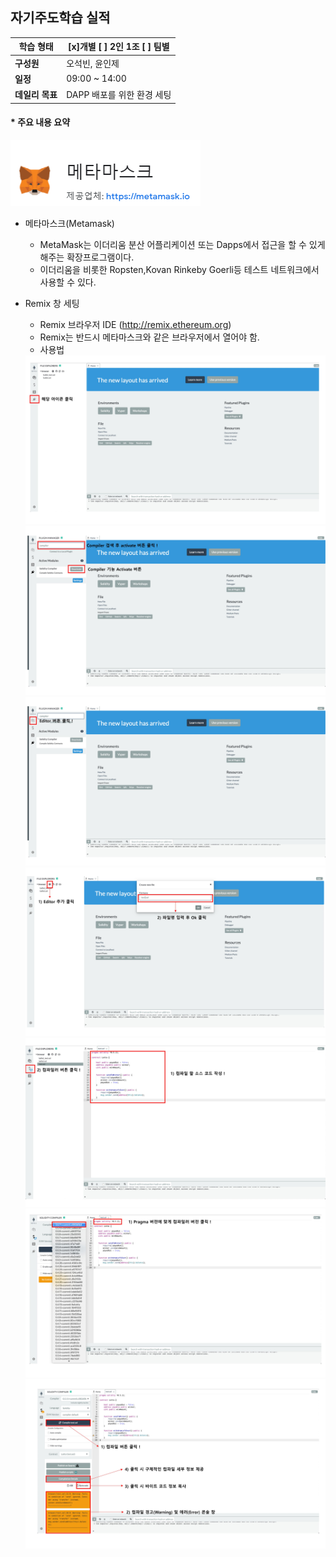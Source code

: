 ## 자기주도학습 실적


| **학습 형태** | [x]개별 [ ] 2인 1조 [ ] 팀별 |
| ------------- | -------------------------- |
| **구성원** | 오석빈, 윤인제 |
| **일정** | 09:00 ~ 14:00 |
| **데일리 목표** | DAPP 배포를 위한 환경 세팅 |



#### * 주요 내용 요약
<img src="./img/MetaMask.PNG">

-  메타마스크(Metamask)  
  
   -  MetaMask는 이더리움 분산 어플리케이션 또는 Dapps에서 접근을 할 수 있게 해주는 확장프로그램이다.
   -  이더리움을 비롯한 Ropsten,Kovan Rinkeby Goerli등 테스트 네트워크에서 사용할 수 있다.

- Remix 창 세팅
    - Remix 브라우저 IDE (http://remix.ethereum.org)
    -  Remix는 반드시 메타마스크와 같은 브라우저에서 열어야 함.
    -  사용법
  
     <img src="./img/remix_0001.jpg">
      <img src="./img/remix_0002.jpg">
       <img src="./img/remix_0003.jpg">
        <img src="./img/remix_0004.jpg">
         <img src="./img/remix_0005.jpg">
          <img src="./img/remix_0006.jpg">
           <img src="./img/remix_0007.jpg">

